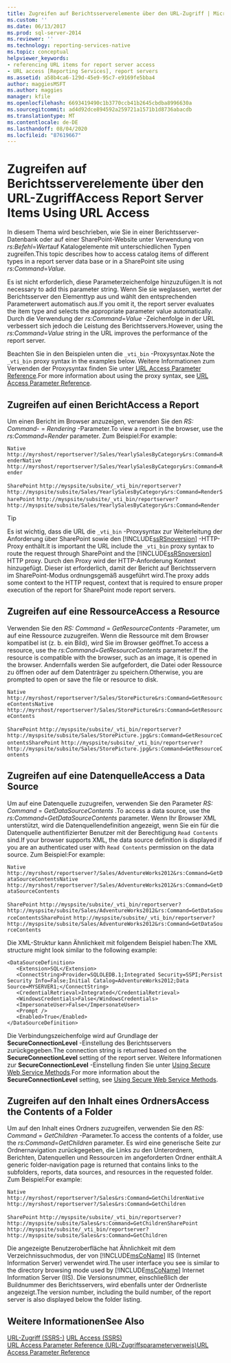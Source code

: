 ```yaml
---
title: Zugreifen auf Berichtsserverelemente über den URL-Zugriff | Microsoft-Dokumentation
ms.custom: ''
ms.date: 06/13/2017
ms.prod: sql-server-2014
ms.reviewer: ''
ms.technology: reporting-services-native
ms.topic: conceptual
helpviewer_keywords:
- referencing URL items for report server access
- URL access [Reporting Services], report servers
ms.assetid: a58b4ca6-129d-45e9-95c7-e9169fe5bba4
author: maggiesMSFT
ms.author: maggies
manager: kfile
ms.openlocfilehash: 6693419490c1b3770ccb41b2645cbdba8996630a
ms.sourcegitcommit: ad4d92dce894592a259721a1571b1d8736abacdb
ms.translationtype: MT
ms.contentlocale: de-DE
ms.lasthandoff: 08/04/2020
ms.locfileid: "87619667"
---
```

# <a name="access-report-server-items-using-url-access"></a><span data-ttu-id="d7706-102">Zugreifen auf Berichtsserverelemente über den URL-Zugriff</span><span class="sxs-lookup"><span data-stu-id="d7706-102">Access Report Server Items Using URL Access</span></span>
  <span data-ttu-id="d7706-103">In diesem Thema wird beschrieben, wie Sie in einer Berichtsserver-Datenbank oder auf einer SharePoint-Website unter Verwendung von *rs:Befehl*=*Wert*auf Katalogelemente mit unterschiedlichen Typen zugreifen.</span><span class="sxs-lookup"><span data-stu-id="d7706-103">This topic describes how to access catalog items of different types in a report server data base or in a SharePoint site using *rs:Command*=*Value*.</span></span>  
  
 <span data-ttu-id="d7706-104">Es ist nicht erforderlich, diese Parameterzeichenfolge hinzuzufügen.</span><span class="sxs-lookup"><span data-stu-id="d7706-104">It is not necessary to add this parameter string.</span></span> <span data-ttu-id="d7706-105">Wenn Sie sie weglassen, wertet der Berichtsserver den Elementtyp aus und wählt den entsprechenden Parameterwert automatisch aus.</span><span class="sxs-lookup"><span data-stu-id="d7706-105">If you omit it, the report server evaluates the item type and selects the appropriate parameter value automatically.</span></span> <span data-ttu-id="d7706-106">Durch die Verwendung der *rs:Command*=*Value* -Zeichenfolge in der URL verbessert sich jedoch die Leistung des Berichtsservers.</span><span class="sxs-lookup"><span data-stu-id="d7706-106">However, using the *rs:Command*=*Value* string in the URL improves the performance of the report server.</span></span>  
  
 <span data-ttu-id="d7706-107">Beachten Sie in den Beispielen unten die `_vti_bin` -Proxysyntax.</span><span class="sxs-lookup"><span data-stu-id="d7706-107">Note the `_vti_bin` proxy syntax in the examples below.</span></span> <span data-ttu-id="d7706-108">Weitere Informationen zum Verwenden der Proxysyntax finden Sie unter [URL Access Parameter Reference](url-access-parameter-reference.md).</span><span class="sxs-lookup"><span data-stu-id="d7706-108">For more information about using the proxy syntax, see [URL Access Parameter Reference](url-access-parameter-reference.md).</span></span>  
  
## <a name="access-a-report"></a><span data-ttu-id="d7706-109">Zugreifen auf einen Bericht</span><span class="sxs-lookup"><span data-stu-id="d7706-109">Access a Report</span></span>  
 <span data-ttu-id="d7706-110">Um einen Bericht im Browser anzuzeigen, verwenden Sie den *RS: Command*- = *Rendering* -Parameter.</span><span class="sxs-lookup"><span data-stu-id="d7706-110">To view a report in the browser, use the *rs:Command*=*Render* parameter.</span></span> <span data-ttu-id="d7706-111">Zum Beispiel:</span><span class="sxs-lookup"><span data-stu-id="d7706-111">For example:</span></span>  
  
 <span data-ttu-id="d7706-112">`Native` `http://myrshost/reportserver?/Sales/YearlySalesByCategory&rs:Command=Render`</span><span class="sxs-lookup"><span data-stu-id="d7706-112">`Native` `http://myrshost/reportserver?/Sales/YearlySalesByCategory&rs:Command=Render`</span></span>  
  
 <span data-ttu-id="d7706-113">`SharePoint` `http://myspsite/subsite/_vti_bin/reportserver?http://myspsite/subsite/Sales/YearlySalesByCategory&rs:Command=Render`</span><span class="sxs-lookup"><span data-stu-id="d7706-113">`SharePoint` `http://myspsite/subsite/_vti_bin/reportserver?http://myspsite/subsite/Sales/YearlySalesByCategory&rs:Command=Render`</span></span>  
  
> [!TIP]  
>  <span data-ttu-id="d7706-114">Es ist wichtig, dass die URL die `_vti_bin` -Proxysyntax zur Weiterleitung der Anforderung über SharePoint sowie den [!INCLUDE[ssRSnoversion](../includes/ssrsnoversion-md.md)] -HTTP-Proxy enthält.</span><span class="sxs-lookup"><span data-stu-id="d7706-114">It is important the URL include the `_vti_bin` proxy syntax to route the request through SharePoint and the [!INCLUDE[ssRSnoversion](../includes/ssrsnoversion-md.md)] HTTP proxy.</span></span> <span data-ttu-id="d7706-115">Durch den Proxy wird der HTTP-Anforderung Kontext hinzugefügt. Dieser ist erforderlich, damit der Bericht auf Berichtsservern im SharePoint-Modus ordnungsgemäß ausgeführt wird.</span><span class="sxs-lookup"><span data-stu-id="d7706-115">The proxy adds some context to the HTTP request, context that is required to ensure proper execution of the report for SharePoint mode report servers.</span></span>  
  
## <a name="access-a-resource"></a><span data-ttu-id="d7706-116">Zugreifen auf eine Ressource</span><span class="sxs-lookup"><span data-stu-id="d7706-116">Access a Resource</span></span>  
 <span data-ttu-id="d7706-117">Verwenden Sie den *RS: Command* = *GetResourceContents* -Parameter, um auf eine Ressource zuzugreifen. Wenn die Ressource mit dem Browser kompatibel ist (z. b. ein Bild), wird Sie im Browser geöffnet.</span><span class="sxs-lookup"><span data-stu-id="d7706-117">To access a resource, use the *rs:Command*=*GetResourceContents* parameter.If the resource is compatible with the browser, such as an image, it is opened in the browser.</span></span> <span data-ttu-id="d7706-118">Andernfalls werden Sie aufgefordert, die Datei oder Ressource zu öffnen oder auf dem Datenträger zu speichern.</span><span class="sxs-lookup"><span data-stu-id="d7706-118">Otherwise, you are prompted to open or save the file or resource to disk.</span></span>  
  
 <span data-ttu-id="d7706-119">`Native` `http://myrshost/reportserver?/Sales/StorePicture&rs:Command=GetResourceContents`</span><span class="sxs-lookup"><span data-stu-id="d7706-119">`Native` `http://myrshost/reportserver?/Sales/StorePicture&rs:Command=GetResourceContents`</span></span>  
  
 <span data-ttu-id="d7706-120">`SharePoint` `http://myspsite/subsite/_vti_bin/reportserver?http://myspsite/subsite/Sales/StorePicture.jpg&rs:Command=GetResourceContents`</span><span class="sxs-lookup"><span data-stu-id="d7706-120">`SharePoint` `http://myspsite/subsite/_vti_bin/reportserver?http://myspsite/subsite/Sales/StorePicture.jpg&rs:Command=GetResourceContents`</span></span>  
  
## <a name="access-a-data-source"></a><span data-ttu-id="d7706-121">Zugreifen auf eine Datenquelle</span><span class="sxs-lookup"><span data-stu-id="d7706-121">Access a Data Source</span></span>  
 <span data-ttu-id="d7706-122">Um auf eine Datenquelle zuzugreifen, verwenden Sie den Parameter *RS: Command* = *GetDataSourceContents* .</span><span class="sxs-lookup"><span data-stu-id="d7706-122">To access a data source, use the *rs:Command*=*GetDataSourceContents* parameter.</span></span> <span data-ttu-id="d7706-123">Wenn Ihr Browser XML unterstützt, wird die Datenquellendefinition angezeigt, wenn Sie ein für die Datenquelle authentifizierter Benutzer mit der Berechtigung `Read Contents` sind.</span><span class="sxs-lookup"><span data-stu-id="d7706-123">If your browser supports XML, the data source definition is displayed if you are an authenticated user with `Read Contents` permission on the data source.</span></span> <span data-ttu-id="d7706-124">Zum Beispiel:</span><span class="sxs-lookup"><span data-stu-id="d7706-124">For example:</span></span>  
  
 <span data-ttu-id="d7706-125">`Native` `http://myrshost/reportserver?/Sales/AdventureWorks2012&rs:Command=GetDataSourceContents`</span><span class="sxs-lookup"><span data-stu-id="d7706-125">`Native` `http://myrshost/reportserver?/Sales/AdventureWorks2012&rs:Command=GetDataSourceContents`</span></span>  
  
 <span data-ttu-id="d7706-126">`SharePoint` `http://myspsite/subsite/_vti_bin/reportserver?http://myspsite/subsite/Sales/AdventureWorks2012&rs:Command=GetDataSourceContents`</span><span class="sxs-lookup"><span data-stu-id="d7706-126">`SharePoint` `http://myspsite/subsite/_vti_bin/reportserver?http://myspsite/subsite/Sales/AdventureWorks2012&rs:Command=GetDataSourceContents`</span></span>  
  
 <span data-ttu-id="d7706-127">Die XML-Struktur kann Ähnlichkeit mit folgendem Beispiel haben:</span><span class="sxs-lookup"><span data-stu-id="d7706-127">The XML structure might look similar to the following example:</span></span>  
  
```  
<DataSourceDefinition>  
   <Extension>SQL</Extension>  
   <ConnectString>Provider=SQLOLEDB.1;Integrated Security=SSPI;Persist Security Info=False;Initial Catalog=AdventureWorks2012;Data Source=MYSERVER1;</ConnectString>  
   <CredentialRetrieval>Integrated</CredentialRetrieval>  
   <WindowsCredentials>False</WindowsCredentials>  
   <ImpersonateUser>False</ImpersonateUser>  
   <Prompt />  
   <Enabled>True</Enabled>  
</DataSourceDefinition>  
```  
  
 <span data-ttu-id="d7706-128">Die Verbindungszeichenfolge wird auf Grundlage der **SecureConnectionLevel** -Einstellung des Berichtsservers zurückgegeben.</span><span class="sxs-lookup"><span data-stu-id="d7706-128">The connection string is returned based on the **SecureConnectionLevel** setting of the report server.</span></span> <span data-ttu-id="d7706-129">Weitere Informationen zur **SecureConnectionLevel** -Einstellung finden Sie unter [Using Secure Web Service Methods](report-server-web-service/net-framework/using-secure-web-service-methods.md).</span><span class="sxs-lookup"><span data-stu-id="d7706-129">For more information about the **SecureConnectionLevel** setting, see [Using Secure Web Service Methods](report-server-web-service/net-framework/using-secure-web-service-methods.md).</span></span>  
  
## <a name="access-the-contents-of-a-folder"></a><span data-ttu-id="d7706-130">Zugreifen auf den Inhalt eines Ordners</span><span class="sxs-lookup"><span data-stu-id="d7706-130">Access the Contents of a Folder</span></span>  
 <span data-ttu-id="d7706-131">Um auf den Inhalt eines Ordners zuzugreifen, verwenden Sie den *RS: Command* = *GetChildren* -Parameter.</span><span class="sxs-lookup"><span data-stu-id="d7706-131">To access the contents of a folder, use the *rs:Command*=*GetChildren* parameter.</span></span> <span data-ttu-id="d7706-132">Es wird eine generische Seite zur Ordnernavigation zurückgegeben, die Links zu den Unterordnern, Berichten, Datenquellen und Ressourcen im angeforderten Ordner enthält.</span><span class="sxs-lookup"><span data-stu-id="d7706-132">A generic folder-navigation page is returned that contains links to the subfolders, reports, data sources, and resources in the requested folder.</span></span> <span data-ttu-id="d7706-133">Zum Beispiel:</span><span class="sxs-lookup"><span data-stu-id="d7706-133">For example:</span></span>  
  
 <span data-ttu-id="d7706-134">`Native` `http://myrshost/reportserver?/Sales&rs:Command=GetChildren`</span><span class="sxs-lookup"><span data-stu-id="d7706-134">`Native` `http://myrshost/reportserver?/Sales&rs:Command=GetChildren`</span></span>  
  
 <span data-ttu-id="d7706-135">`SharePoint` `http://myspsite/subsite/_vti_bin/reportserver?http://myspsite/subsite/Sales&rs:Command=GetChildren`</span><span class="sxs-lookup"><span data-stu-id="d7706-135">`SharePoint` `http://myspsite/subsite/_vti_bin/reportserver?http://myspsite/subsite/Sales&rs:Command=GetChildren`</span></span>  
  
 <span data-ttu-id="d7706-136">Die angezeigte Benutzeroberfläche hat Ähnlichkeit mit dem Verzeichnissuchmodus, der von [!INCLUDE[msCoName](../includes/msconame-md.md)] IIS (Internet Information Server) verwendet wird.</span><span class="sxs-lookup"><span data-stu-id="d7706-136">The user interface you see is similar to the directory browsing mode used by [!INCLUDE[msCoName](../includes/msconame-md.md)] Internet Information Server (IIS).</span></span> <span data-ttu-id="d7706-137">Die Versionsnummer, einschließlich der Buildnummer des Berichtsservers, wird ebenfalls unter der Ordnerliste angezeigt.</span><span class="sxs-lookup"><span data-stu-id="d7706-137">The version number, including the build number, of the report server is also displayed below the folder listing.</span></span>  
  
## <a name="see-also"></a><span data-ttu-id="d7706-138">Weitere Informationen</span><span class="sxs-lookup"><span data-stu-id="d7706-138">See Also</span></span>  
 <span data-ttu-id="d7706-139">[URL-Zugriff &#40;SSRS-&#41;](url-access-ssrs.md) </span><span class="sxs-lookup"><span data-stu-id="d7706-139">[URL Access &#40;SSRS&#41;](url-access-ssrs.md) </span></span>  
 [<span data-ttu-id="d7706-140">URL Access Parameter Reference (URL-Zugriffsparameterverweis)</span><span class="sxs-lookup"><span data-stu-id="d7706-140">URL Access Parameter Reference</span></span>](url-access-parameter-reference.md)  
  
  
